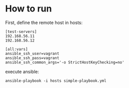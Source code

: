 # How to run
First, define the remote host in hosts:

	[test-servers]
	192.168.56.11
	192.168.56.12

	[all:vars]
	ansible_ssh_user=vagrant
	ansible_ssh_pass=vagrant
	ansible_ssh_common_args='-o StrictHostKeyChecking=no'


execute ansible:

	ansible-playbook -i hosts simple-playbook.yml
